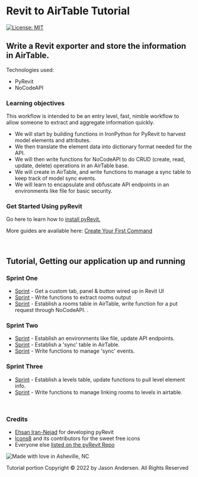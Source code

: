 # Revit to AirTable Tutorial

[![License: MIT](https://img.shields.io/badge/License-MIT-yellow.svg)](https://opensource.org/licenses/MIT)
&nbsp;
## Write a Revit exporter and store the information in AirTable.
Technologies used:
 - PyRevit
 - NoCodeAPI

### Learning objectives
 This workflow is intended to be an entry level, fast, nimble workflow to allow someone to extract and aggregate information quickly.
 - We will start by building functions in IronPython for PyRevit to harvest model elements and attributes.
 - We then translate the element data into dictionary format needed for the API. 
 - We will then write functions for NoCodeAPI to do CRUD (create, read, update, delete) operations in an AirTable base.
 - We will create in AirTable, and write functions to manage a sync table to keep track of model sync events. 
 - We will learn to encapsulate and obfuscate API endpoints in an environments like file for basic security. 

### Get Started Using pyRevit
Go here to learn how to [install pyRevit.](https://www.notion.so/Install-pyRevit-98ca4359920a42c3af5c12a7c99a196d)

More guides are available here: [Create Your First Command](https://www.notion.so/Create-Your-First-Command-2509b43e28bd498fba937f5c1be7f485)

&nbsp;

## Tutorial, Getting our application up and running
### Sprint One

- [Sprint](sprints/sprint1/sprint1.md) - Get a custom tab, panel & button wired up in Revit UI 
- [Sprint](https://github.com/jrandersen/revit_to_airtable/blob/main/sprints/sprint1/sprint1.md#write-a-basic-function-to-extract-rooms-then-print-them-in-the-pyrevit-output-window) - Write functions to extract rooms output
- [Sprint](https://github.com/jrandersen/revit_to_airtable/blob/main/sprints/sprint1/sprint1.md#write-function-for-a-put-request-through-nocodeapi) - Establish a rooms table in AirTable, write function for a put request through NoCodeAPI. .

### Sprint Two
- [Sprint](sprints//sprint2/sprint2.md) - Establish an environments like file, update API endpoints.
- [Sprint](sprints//sprint2/sprint2.md) - Establish a 'sync' table in AirTable.
- [Sprint](sprints/sprint2/sprint2.md) - Write functions to manage 'sync' events.

### Sprint Three
- [Sprint](sprints//sprint3/sprint3.md) - Establish a levels table, update functions to pull level element info.
- [Sprint](sprints/sprint3//sprint3.md) - Write functions to manage linking rooms to levels in airtable.

&nbsp;

### Credits
* [Ehsan Iran-Nejad](https://github.com/eirannejad) for developing pyRevit
* [Icons8](https://icons8.com/) and its contributors for the sweet free icons
* Everyone else  [listed on the pyRevit Repo](https://github.com/eirannejad/pyRevit/blob/master/README.md#credits)

![Made with love in Asheville, NC](https://madewithlove.now.sh/us?colorA=%23575757&colorB=%2344cbd5&template=for-the-badge&text=Asheville%2C+NC)

Tutorial portion Copyright © 2022 by Jason Andersen. All Rights Reserved